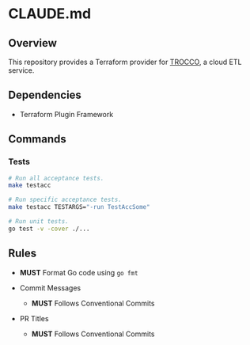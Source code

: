 # CLAUDE.md

## Overview

This repository provides a Terraform provider for [TROCCO](https://trocco.io), a cloud ETL service.

## Dependencies

- Terraform Plugin Framework

## Commands

### Tests

```sh
# Run all acceptance tests.
make testacc

# Run specific acceptance tests.
make testacc TESTARGS="-run TestAccSome"

# Run unit tests.
go test -v -cover ./...
```

## Rules

- **MUST** Format Go code using `go fmt`

- Commit Messages
    - **MUST** Follows Conventional Commits
- PR Titles
    - **MUST** Follows Conventional Commits
